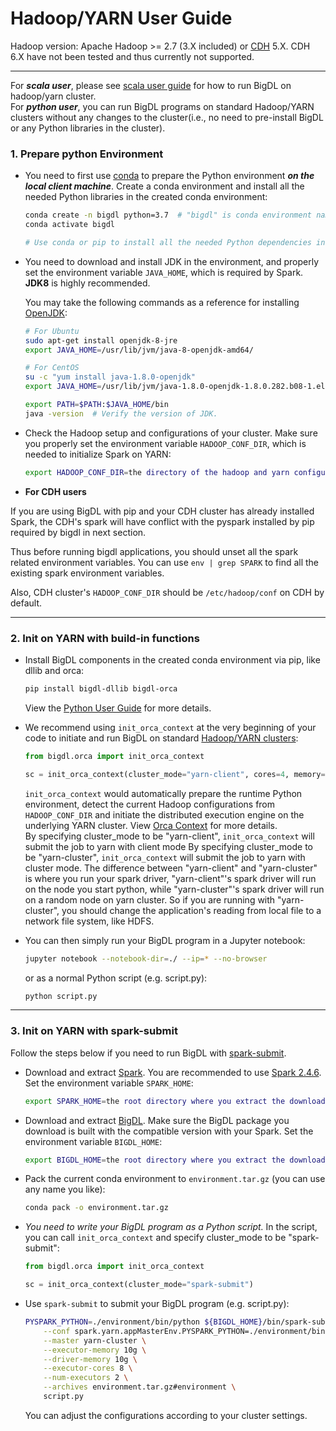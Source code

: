 # Hadoop/YARN User Guide

Hadoop version: Apache Hadoop >= 2.7 (3.X included) or [CDH](https://www.cloudera.com/products/open-source/apache-hadoop/key-cdh-components.html) 5.X. CDH 6.X have not been tested and thus currently not supported.

---

For _**scala user**_, please see [scala user guide](./scala.md) for how to run BigDL on hadoop/yarn cluster.  
For _**python user**_, you can run BigDL programs on standard Hadoop/YARN clusters without any changes to the cluster(i.e., no need to pre-install BigDL or any Python libraries in the cluster).

### **1. Prepare python Environment**

- You need to first use [conda](https://docs.conda.io/projects/conda/en/latest/user-guide/install/) to prepare the Python environment _**on the local client machine**_. Create a conda environment and install all the needed Python libraries in the created conda environment:

  ```bash
  conda create -n bigdl python=3.7  # "bigdl" is conda environment name, you can use any name you like.
  conda activate bigdl

  # Use conda or pip to install all the needed Python dependencies in the created conda environment.
  ```

- You need to download and install JDK in the environment, and properly set the environment variable `JAVA_HOME`, which is required by Spark. __JDK8__ is highly recommended.

  You may take the following commands as a reference for installing [OpenJDK](https://openjdk.java.net/install/):

  ```bash
  # For Ubuntu
  sudo apt-get install openjdk-8-jre
  export JAVA_HOME=/usr/lib/jvm/java-8-openjdk-amd64/

  # For CentOS
  su -c "yum install java-1.8.0-openjdk"
  export JAVA_HOME=/usr/lib/jvm/java-1.8.0-openjdk-1.8.0.282.b08-1.el7_9.x86_64/jre

  export PATH=$PATH:$JAVA_HOME/bin
  java -version  # Verify the version of JDK.
  ```

- Check the Hadoop setup and configurations of your cluster. Make sure you properly set the environment variable `HADOOP_CONF_DIR`, which is needed to initialize Spark on YARN:

  ```bash
  export HADOOP_CONF_DIR=the directory of the hadoop and yarn configurations
  ```

- **For CDH users**

If you are using BigDL with pip and your CDH cluster has already installed Spark, the CDH's spark will have conflict with the pyspark installed by pip required by bigdl in next section.

Thus before running bigdl applications, you should unset all the spark related environment variables. You can use `env | grep SPARK` to find all the existing spark environment variables.

Also, CDH cluster's `HADOOP_CONF_DIR` should be `/etc/hadoop/conf` on CDH by default.

---
### **2. Init on YARN with build-in functions**

- Install BigDL components in the created conda environment via pip, like dllib and orca:

  ```bash
  pip install bigdl-dllib bigdl-orca
  ```

  View the [Python User Guide](./python.md) for more details.
  

- We recommend using `init_orca_context` at the very beginning of your code to initiate and run BigDL on standard [Hadoop/YARN clusters](https://spark.apache.org/docs/latest/running-on-yarn.html#launching-spark-on-yarn):

  ```python
  from bigdl.orca import init_orca_context

  sc = init_orca_context(cluster_mode="yarn-client", cores=4, memory="10g", num_nodes=2)
  ```

  `init_orca_context` would automatically prepare the runtime Python environment, detect the current Hadoop configurations from `HADOOP_CONF_DIR` and initiate the distributed execution engine on the underlying YARN cluster. View [Orca Context](../Orca/Overview/orca-context.md) for more details.  
  By specifying cluster_mode to be "yarn-client", `init_orca_context` will submit the job to yarn with client mode
  By specifying cluster_mode to be "yarn-cluster", `init_orca_context` will submit the job to yarn with cluster mode. The difference between "yarn-client" and "yarn-cluster" is where you run your spark driver, "yarn-client"'s spark driver will run on the node you start python, while "yarn-cluster"'s spark driver will run on a random node on yarn cluster. So if you are running with "yarn-cluster", you should change the application's reading from local file to a network file system, like HDFS.  
  

- You can then simply run your BigDL program in a Jupyter notebook:

  ```bash
  jupyter notebook --notebook-dir=./ --ip=* --no-browser
  ```

  or as a normal Python script (e.g. script.py):

  ```bash
  python script.py
  ```

---
### **3. Init on YARN with spark-submit**

Follow the steps below if you need to run BigDL with [spark-submit](https://spark.apache.org/docs/latest/running-on-yarn.html#launching-spark-on-yarn).

- Download and extract [Spark](https://spark.apache.org/downloads.html). You are recommended to use [Spark 2.4.6](https://archive.apache.org/dist/spark/spark-2.4.6/spark-2.4.6-bin-hadoop2.7.tgz). Set the environment variable `SPARK_HOME`:

  ```bash
  export SPARK_HOME=the root directory where you extract the downloaded Spark package
  ```

- Download and extract [BigDL](../release.md). Make sure the BigDL package you download is built with the compatible version with your Spark. Set the environment variable `BIGDL_HOME`:

  ```bash
  export BIGDL_HOME=the root directory where you extract the downloaded BigDL package
  ```

- Pack the current conda environment to `environment.tar.gz` (you can use any name you like):

  ```bash
  conda pack -o environment.tar.gz
  ```

- _You need to write your BigDL program as a Python script._ In the script, you can call `init_orca_context` and specify cluster_mode to be "spark-submit":

  ```python
  from bigdl.orca import init_orca_context

  sc = init_orca_context(cluster_mode="spark-submit")
  ```

- Use `spark-submit` to submit your BigDL program (e.g. script.py):

  ```bash
  PYSPARK_PYTHON=./environment/bin/python ${BIGDL_HOME}/bin/spark-submit-python-with-bigdl.sh \
      --conf spark.yarn.appMasterEnv.PYSPARK_PYTHON=./environment/bin/python \
      --master yarn-cluster \
      --executor-memory 10g \
      --driver-memory 10g \
      --executor-cores 8 \
      --num-executors 2 \
      --archives environment.tar.gz#environment \
      script.py
  ```

  You can adjust the configurations according to your cluster settings.
